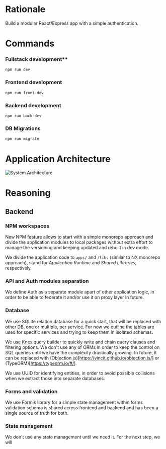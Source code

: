 # Rationale
Build a modular React/Express app with a simple authentication.

# Commands
### Fullstack development**
``` npm run dev ```
### Frontend development
``` npm run front-dev ```
### Backend development
``` npm run back-dev ```
### DB Migrations
``` npm run migrate ```

# Application Architecture

![System Architecture](./docs/diagram.png)

# Reasoning
## Backend
### NPM workspaces
New NPM feature allows to start with a simple monorepo approach and divide the application modules to local packages without extra effort to manage the versioning and keeping updated and rebuilt in dev mode.

We divide the application code to `apps/` and `/libs` (similar to NX monorepo approach), stand for *Application Runtime* and *Shared Libraries*, respectively.

### API and Auth modules separation
We define Auth as a separate module apart of other application logic, in order to be able to federate it and/or use it on proxy layer in future.

### Database
We use SQLite relation database for a quick start, that will be replaced with other DB, one or multiple, per service. For now we outline the tables are used for specific services and trying to keep them in isolated schemas.

We use [Knex](https://knexjs.org/) query builder to quickly write and chain query clauses and filtering options.
We don't use any of ORMs in order to keep the control on SQL queries until we have the complexity drastically growing. In future, it can be replaced with (Objection.js)[https://vincit.github.io/objection.js/] or (TypeORM)[https://typeorm.io/#/].

We use UUID for identifying entities, in order to avoid possible collisions when we extract those into separate databases.

### Forms and validation
We use Formik library for a simple state management within forms validation schema is shared across frontend and backend and has been a single source of truth for both.

### State management
We don't use any state management until we need it. For the next step, we will
